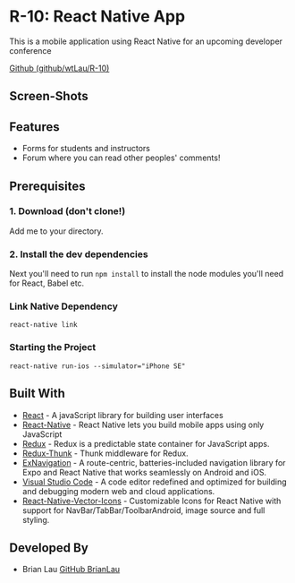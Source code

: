 # R-10: React Native App

This is a mobile application using React Native for an upcoming developer conference

[Github (github/wtLau/R-10)](https://github.com/wtLau/R-10)

## Screen-Shots

<!-- TODO -->

## Features

- Forms for students and instructors
- Forum where you can read other peoples' comments!

## Prerequisites

### 1. Download (don't clone!)

Add me to your directory.

### 2. Install the dev dependencies

Next you'll need to run `npm install` to install the node modules you'll need for React, Babel etc.

### Link Native Dependency

```react-native link```

### Starting the Project

```react-native run-ios --simulator="iPhone SE"```

## Built With

- [React](https://facebook.github.io/react/) - A javaScript library for building user interfaces
- [React-Native](https://facebook.github.io/react-native/) - React Native lets you build mobile apps using only JavaScript
- [Redux](http://redux.js.org/) - Redux is a predictable state container for JavaScript apps.
- [Redux-Thunk](https://github.com/gaearon/redux-thunk) - Thunk middleware for Redux.
- [ExNavigation](https://github.com/expo/ex-navigation#installation) - A route-centric, batteries-included navigation library for Expo and React Native that works seamlessly on Android and iOS.
- [Visual Studio Code](https://code.visualstudio.com/) - A code editor redefined and optimized for building and debugging modern web and cloud applications.
- [React-Native-Vector-Icons](https://github.com/oblador/react-native-vector-icons) - Customizable Icons for React Native with support for NavBar/TabBar/ToolbarAndroid, image source and full styling.


## Developed By

- Brian Lau [GitHub BrianLau](https://github.com/wtLau)
